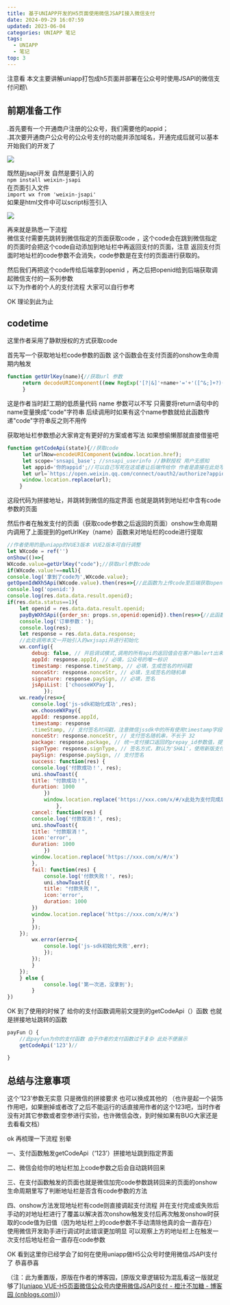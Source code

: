```yaml
---
title: 基于UNIAPP开发的H5页面使用微信JSAPI接入微信支付
date: 2024-09-29 16:07:59
updated: 2023-06-04
categories: UNIAPP 笔记
tags:
  - UNIAPP
  - 笔记
top: 3
---
```



注意看 本文主要讲解uniapp打包成h5页面并部署在公众号时使用JSAPI的微信支付问题\
## 前期准备工作
.首先要有一个开通商户注册的公众号，我们需要他的appid；\
.其次要开通商户公众号的公众号支付的功能并添加域名，开通完成后就可以基本开始我们的开发了

![](https://breeze-info.oss-rg-china-mainland.aliyuncs.com/img2wsjsapi.png)

既然是jsapi开发 自然是要引入的\
`npm install weixin-jsapi`\
在页面引入文件\
`import wx from 'weixin-jsapi'`\
如果是html文件中可以script标签引入

![](https://breeze-info.oss-rg-china-mainland.aliyuncs.com/img1wxjsapi.png)


再来就是熟悉一下流程\
微信支付需要先跳转到微信指定的页面获取code ，这个code会在跳到微信指定的页面时会把这个code自动添加到地址栏中再返回支付的页面，注意 返回支付页面时地址栏的code参数不会消失，code参数是在支付的页面进行获取的。

然后我们再把这个code传给后端拿到openid ，再之后把openid给到后端获取调起微信支付的一系列参数\
以下为作者的个人的支付流程 大家可以自行参考

OK 理论到此为止
## codetime

这里作者采用了静默授权的方式获取code

首先写一个获取地址栏code参数的函数 这个函数会在支付页面的onshow生命周期内触发

```js
function getUrlKey(name){//获取url 参数
	 return decodeURIComponent((new RegExp('[?|&]'+name+'='+'([^&;]+?)(&|#|;|$)').exec(window.location.href)||[,""])[1].replace(/\+/g,'%20'))||null;
	 }
```

这是作者当时赶工期的低质量代码 name 参数可以不写 只需要将return语句中的name变量换成"code"字符串 后续调用时如果有这个name参数就给此函数传递"code"字符串反之则不用传

获取地址栏参数想必大家肯定有更好的方案或者写法 如果想偷懒那就直接借鉴吧

```js
function getCodeApi(state){//获取code
	 let urlNow=encodeURIComponent(window.location.href);
	 let scope='snsapi_base'; //snsapi_userinfo //静默授权 用户无感知
	 let appid='你的appid';//可以自己写死在这或者让后端传给你 作者是直接在此处写死的
	 let url=`https://open.weixin.qq.com/connect/oauth2/authorize?appid=${appid}&redirect_uri=${urlNow}&response_type=code&scope=${scope}&state=${state}#wechat_redirect`;
	 window.location.replace(url);
	}
```

这段代码为拼接地址，并跳转到微信的指定界面 也就是跳转到地址栏中含有code参数的页面

然后作者在触发支付的页面（获取code参数之后返回的页面）onshow生命周期内调用了上面提到的getUrlKey（name）函数来对地址栏的code进行提取

```js
//作者使用的是uniapp的VUE3版本 VUE2版本可自行调整
let WXcode = ref('')
onShow(()=>{
WXcode.value=getUrlKey("code");//获取url参数code
if(WXcode.value!==null){
console.log('拿到了code为',WXcode.value);
getOpenIdWXh5Api(WXcode.value).then(res=>{//此函数为上传code至后端获取openid
console.log('openid:')
console.log(res.data.data.result.openid);
if(res.data.status==1){
	let openid = res.data.data.result.openid;
	payByWXh5Api({order_sn: props.sn,openid:openid}).then(res=>{//此函数为上传订单编号与openid获取支付的相关参数 props.sn为作者在支付页面的父页面传递过来的订单编号参数
	console.log('订单参数：');
	console.log(res);
	let response = res.data.data.response;
	//此处调用本文一开始引入的wxjsapi并进行初始化
	wx.config({
		debug: false, // 开启调试模式,调用的所有api的返回值会在客户端alert出来，若要查看传入的参数，可以在pc端打开，参数信息会通过log打出，仅在pc端时才会打印。 以下参数均为接口返回 直接填入即可接口没有就拷打你的后端
		appId: response.appId, // 必填，公众号的唯一标识
		timestamp: response.timeStamp, // 必填，生成签名的时间戳
		nonceStr: response.nonceStr, // 必填，生成签名的随机串
		signature: response.paySign, // 必填，签名
		jsApiList: ['chooseWXPay'],
			});
	wx.ready(res=>{
		console.log('js-sdk初始化成功',res);
		wx.chooseWXPay({
		appId: response.appId,
		timestamp: response
		.timeStamp, // 支付签名时间戳，注意微信jssdk中的所有使用timestamp字段均为小写。但最新版的支付后台生成签名使用的timeStamp字段名需大写其中的S字符
		nonceStr: response.nonceStr, // 支付签名随机串，不长于 32
		package: response.package, // 统一支付接口返回的prepay_id参数值，提交格式如：prepay_id=\*\*\*）
		signType: response.signType, // 签名方式，默认为'SHA1'，使用新版支付需传入'MD5'
		paySign: response.paySign, // 支付签名
		success: function(res) {
		console.log('付款成功！', res);
		uni.showToast({
		title: "付款成功！",
		duration: 1000
			})
			window.location.replace('https://xxx.com/x/#/x此处为支付完成后的跳转地址 对地址栏进行直接替换用以清除地址栏上的上一单的code参数，否则会影响onshow时获取code，使之第二次及之后获取的code都为第一次支付时的code，用此重复code去请求openid会报40029 即code无效 以下还有两处为取消支付，支付失败后的跳转地址，同样需要对地址进行整体替换')
				},
		cancel: function(res) {
		console.log('付款取消！', res);
		uni.showToast({
		title: "付款取消！",
		icon:'error',
		duration: 1000
			})
		window.location.replace('https://xxx.com/x/#/x')
		},
		fail: function(res) {
			console.log('付款失败！', res);
			uni.showToast({
			title: "付款失败！",
			icon:'error',
			duration: 1000
		})
		window.location.replace('https://xxx.com/x/#/x')
		}
		});
	});
		wx.error(err=>{
			console.log('js-sdk初始化失败',err);
			});
		});
		}
	});
	} else {
			console.log('第一次进，没拿到');
		}
})

```

OK 到了使用的时候了 给你的支付函数调用前文提到的getCodeApi（）函数 也就是拼接地址跳转的函数

```js
payFun（）{
	//此payfun为你的支付函数 由于作者的支付函数过于复杂 此处不便展示
	getCodeApi('123')//

}
```
## 总结与注意事项
这个‘123’参数无实意 只是微信的拼接要求 也可以换成其他的 （也许是起一个装饰作用吧，如果删掉或者改了之后不能运行的话直接用作者的这个123吧，当时作者没有对其它参数或者空参进行实验，也许微信会改，到时候如果有BUG大家还是去看看文档）

ok 再梳理一下流程 别晕

一、支付函数触发getCodeApi（‘123’）拼接地址跳到指定界面

二、微信会给你的地址栏加上code参数之后会自动跳转回来

三、在支付函数触发的页面也就是微信加完code参数跳转回来的页面的onshow生命周期里写了判断地址栏是否含有code参数的方法

四、onshow方法发现地址栏有code则直接调起支付流程 并在支付完成或失败后手动的对地址栏进行了覆盖以解决首次onshow触发支付后再次触发onshow时获取的code值为旧值（因为地址栏上的code参数不手动清除他真的会一直存在）
使用微信开发助手进行调试时此错误更加明显 可以观察上方的地址栏上在触发一次支付后地址栏会一直存在code参数

OK 看到这里你已经学会了如何在使用uniapp做H5公众号时使用微信JSAPI支付了 恭喜恭喜

（注：此为重置版，原版在作者的博客园，\[原版文章逻辑较为混乱看这一版就足够了]\([uniapp VUE-H5页面微信公众号内使用微信JSAPI支付 - 橙汁不加糖 - 博客园 (cnblogs.com)](https://www.cnblogs.com/silencesuzuka/p/17704671.html))）

